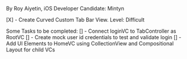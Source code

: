 
By Roy Aiyetin, iOS Developer Candidate: Mintyn 

[X] - Create Curved Custom Tab Bar View. Level: Difficult

Some Tasks to be completed:
[] - Connect loginVC to TabController as RootVC
[] - Create mock user id credentials to test and validate login
[] - Add UI Elements to HomeVC using CollectionView and Compositional Layout for child VCs
